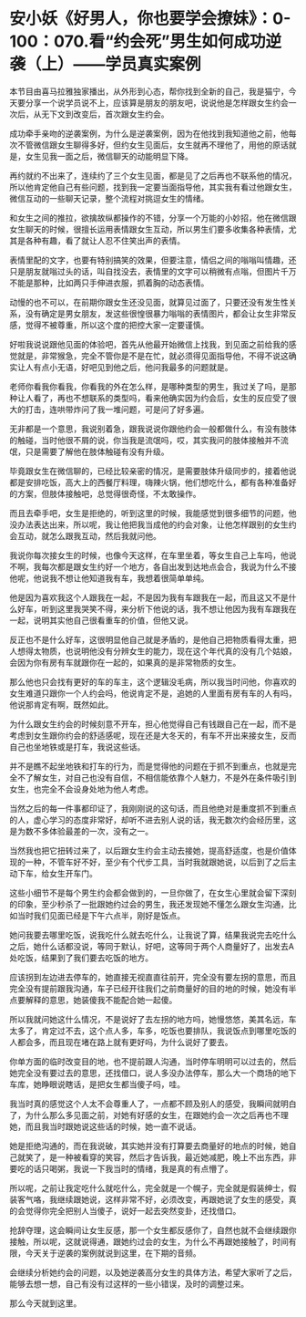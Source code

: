 # 安小妖《好男人，你也要学会撩妹》：0-100：070.看“约会死”男生如何成功逆袭（上）——学员真实案例

本节目由喜马拉雅独家播出，从外形到心态，帮你找到全新的自己，我是猫宁，今天要分享一个说学员说不上，应该算是朋友的朋友吧，说说他是怎样跟女生约会一次后，从无下文到改变后，首次跟女生约会。

成功牵手亲吻的逆袭案例，为什么是逆袭案例，因为在他找到我知道他之前，他每次不管微信跟女生聊得多好，但约女生见面后，女生就再不理他了，用他的原话就是，女生见我一面之后，微信聊天的动能明显下降。

再约就约不出来了，连续约了三个女生见面，都是见了之后再也不联系他的情况，所以他肯定他自己有些问题，找到我一定要当面指导他，其实我有看过他跟女生，微信互动的一些聊天记录，整个流程对挑逗女生的情绪。

和女生之间的推拉，欲擒故纵都操作的不错，分享一个万能的小妙招，他在微信跟女生聊天的时候，很擅长运用表情跟女生互动，所以男生们要多收集各种表情，尤其是各种有趣，看了就让人忍不住笑出声的表情。

表情里配的文字，也要有特别搞笑的效果，但要注意，情侣之间的嗡嗡叫情趣，还只是朋友就嗡过头的话，叫自找没去，表情里的文字可以稍微有点嗡，但图片千万不能是那种，比如两只手伸进衣服，抓着胸的动态表情。

动慢的也不可以，在前期你跟女生还没见面，就算见过面了，只要还没有发生性关系，没有确定是男女朋友，发这些很惶很暴力嗡嗡的表情图片，都会让女生非常反感，觉得不被尊重，所以这个度的把控大家一定要谨慎。

好啦我说说跟他见面的体验吧，首先从他最开始微信上找我，到见面之前给我的感觉就是，非常猴急，完全不管你是不是在忙，就必须得见面指导他，不得不说这确实让人有点小无语，好吧见到他之后，他问我最多的问题就是。

老师你看我你看我，你看我的外在怎么样，是哪种类型的男生，我过关了吗，是那种让人看了，再也不想联系的类型吗，看来他确实因为约会后，女生的反应受了很大的打击，连哄带炸问了我一堆问题，可是问了好多遍。

无非都是一个意思，我说别着急，跟我说说你跟他约会一般都做什么，有没有肢体的触碰，当时他很不屑的说，你当我是流氓吗，哎，其实我问的肢体接触并不流氓，只是需要了解他在肢体触碰有没有升级。

毕竟跟女生在微信聊的，已经比较亲密的情况，是需要肢体升级同步的，接着他说都是安排吃饭，高大上的西餐厅料理，嗨辣火锅，他们想吃什么，都有各种准备好的方案，但肢体接触吧，总觉得很奇怪，不太敢操作。

而且去牵手吧，女生是拒绝的，听到这里的时候，我能感觉到很多细节的问题，他没办法表达出来，所以呢，我让他把我当成他的约会对象，让他怎样跟别的女生约会互动，就怎么跟我互动，然后我就问他。

我说你每次接女生的时候，也像今天这样，在车里坐着，等女生自己上车吗，他说不啊，我每次都是跟女生约好一个地方，各自出发到达地点会合，我说为什么不接他呢，他说我不想让他知道我有车，我想着很简单单纯。

他是因为喜欢我这个人跟我在一起，不是因为我有车跟我在一起，而且这又不是什么好车，听到这里我哭笑不得，来分析下他说的话，我不想让他因为我有车跟我在一起，说明其实他自己很看重车的价值，但他又说。

反正也不是什么好车，这很明显他自己就是矛盾的，是他自己把物质看得太重，把人想得太物质，也说明他没有分辨女生的能力，现在这个年代真的没有几个姑娘，会因为你有房有车就跟你在一起的，如果真的是非常物质的女生。

那么他也只会找有更好的车的车主，这个逻辑没毛病，所以我当时问他，你喜欢的女生难道只跟你一个人约会吗，他说肯定不是，追她的人里面有房有车的人有吗，他说那肯定有啊，既然如此。

为什么跟女生约会的时候刻意不开车，担心他觉得自己有钱跟自己在一起，而不是考虑到女生跟你约会的舒适感呢，现在还是大冬天的，有车不开出来接女生，反而自己也坐地铁或是打车，我说这些话。

并不是瞧不起坐地铁和打车的行为，而是觉得他的问题在于抓不到重点，也就是完全不了解女生，对自己也没有自信，不相信能依靠个人魅力，不是外在条件吸引到女生，也完全不会设身处地为他人考虑。

当然之后的每一件事都印证了，我刚刚说的这句话，而且他绝对是重度抓不到重点的人，虚心学习的态度非常好，却听不进去别人说的话，我无数次约会经历里，这是为数不多体验最差的一次，没有之一。

当然我也把它扭转过来了，以后跟女生约会主动去接她，提高舒适度，也是价值体现的一种，不管车好不好，至少有个代步工具，当时我就跟她说，以后到了之后主动下车，给女生开车门。

这些小细节不是每个男生约会都会做到的，一旦你做了，在女生心里就会留下深刻的印象，至少秒杀了一批跟她约过会的男生，我还发现她不懂怎么跟女生沟通，比如当时我们见面已经是下午六点半，刚好是饭点。

她问我要去哪里吃饭，说我吃什么就去吃什么，让我说了算，结果我说完去吃什么之后，她什么话都没说，等同于默认，好吧，这等同于两个人商量好了，出发去A处吃饭，结果到了我们要去吃饭的地方。

应该拐到左边进去停车的，她直接无视直直往前开，完全没有要左拐的意思，而且完全没有提前跟我沟通，车子已经开往我们之前商量好的目的地的时候，她没有半点要解释的意思，她装傻我不能配合她一起傻。

所以我就问她这什么情况，不是说好了去左拐的地方吗，她慢悠悠，美其名远，车太多了，肯定过不去，这个点人多，车多，吃饭也要排队，我说饭点到哪里吃饭的人都会多，而且现在堵在路上就有更好吗，为什么说好了要去。

你单方面的临时改变目的地，也不提前跟人沟通，当时停车明明可以过去的，然后她完全没有要过去的意思，还找借口，说人多没办法停车，那么大一个商场的地下车库，她睁眼说瞎话，是把女生都当傻子吗，哇。

我当时真的感觉这个人太不会尊重人了，一点都不顾及别人的感受，我瞬间就明白了，为什么那么多见面之前，对她有好感的女生，在跟她约会一次之后再也不理她，而且我当时跟她说这些话的时候，她一直不说话。

她是拒绝沟通的，而在我说破，其实她并没有打算要去商量好的地点的时候，她自己就笑了，是一种被看穿的笑容，然后才告诉我，最近她减肥，晚上不出东西，非要吃的话只喝粥，我说一下我当时的情绪，我是真的有点懵了。

所以呢，之前让我定吃什么就吃什么，完全就是一个幌子，完全就是假装绅士，假装客气咯，我继续跟她说，这样非常不好，必须改变，再跟她说了女生的感受，真的会觉得你完全把别人当傻子，说好一起去突然变卦，还找借口。

抢辞夺理，这会瞬间让女生反感，那一个女生都反感你了，自然也就不会继续跟你接触，所以呢，这就说得通，跟她约过会的女生，为什么不再跟她接触了，时间有限，今天关于逆袭的案例就说到这里，在下期的音频。

会继续分析她约会的问题，以及她逆袭高分女生的具体方法，希望大家听了之后，能够去想一想，自己有没有过这样的一些小错误，及时的调整过来。

那么今天就到这里。